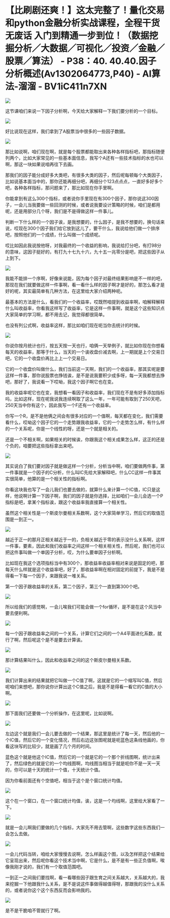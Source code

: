 # 【比刷剧还爽！】这太完整了！量化交易和python金融分析实战课程，全程干货无废话 入门到精通一步到位！（数据挖掘分析／大数据／可视化／投资／金融／股票／算法） - P38：40. 40.40.因子分析概述(Av1302064773,P40) - AI算法-溜溜 - BV1iC411n7XN

![](img/29f4ee5832d4231f873496fbc13e2034_0.png)

这节课咱们来说一下因子分析啊，今天给大家解释一下我们要分析的一个目标。

![](img/29f4ee5832d4231f873496fbc13e2034_2.png)

好比说现在这样，我们拿到了A股票当中很多的一些因子数据。

![](img/29f4ee5832d4231f873496fbc13e2034_4.png)

那比如说啊，咱们现在啊，就是每个股票都能取出来各种各样指标吧，那指标随便列两个，比如大家常见的一些基本面信息，我写个A还有一些技术指标的水也可以啊，那这一块如果说咱再往下去画。

那我们的因子能分成好多大类吧，有很多大类的因子，然后呢每顿每个大类因子，比如说基本面当中的，那你还能再细分吧，再细分个123点点点，一直好多好多个吧，各种各样指标，那问题来了，那比如现在你手里啊。

你能拿到有这么300个指标，或者说你手里现在有300个因子，那你说这300因子，一会儿当我要做一些回测的时候，或者说我要设计策略的时候，咱们是都用呢，还是用部分几个呀，我们是不是得做这样一件事儿。

判断一下什么样的一个因子诶，是我想要的，什么因子，是我不想要的，换句话来说，哎现在300个因子我们给它放到这儿了，要干什么，我说给他们做一个排序吧，按照他们的一个成绩，什么叫做一个成绩呢。

哎比如因此我说按他呀，对我最终的一个收益的影响，我说给打分吧，有打98分的意味，这因子挺好的，有打九十七九十六，九十五一兆零分是吧，把这些因子从上到下。



![](img/29f4ee5832d4231f873496fbc13e2034_6.png)

我能不能排一个序啊，好像来说能，因为每个因子对最终结果影响是不一样的吧，那现在我们就要做这样一件事啊，看一看什么样的因子啊才是好的，那怎么看才是好的呢，其实最简单有几种方法，在这里给大家介绍两种呃。

最基本的方法是什么，看我们的一个收益率，哎既然咱提到收益率啊，咱解释解释什么叫收益率，你看我这样写了收益率，它是这样一件事啊，就是这个这些知识点大家简单的学习啊，都不用去记，我觉得都很简单。

也没有列公式啊，收益率这样，那比如咱们现在呃当你去统计的时候。

![](img/29f4ee5832d4231f873496fbc13e2034_8.png)

你说你按月统计也行，按五天按一天也行，咱俩一天举例子，就比如你现在你想看每天的收益率，那等于什么，当天的一个诶收盘价减去啊，上一期就是上个交易日吧，它的一个收盘价再比上上一个交易日。

它的一个收盘价叫做什么，我们当前这一天啊，我们的一个收益率，那其实呢是要这样一件事，那你说股票也挣钱诶，是不是说我要积少成多呀，每一天我都想去挣吧，那好了，我说看一下哎呦，我这个因子啊它也在变。

我的收益率呢它也在变，我想看一看因子和收益率，我们现在不是有好多添加指标吗，比如这样，现在呢我说我连续啊取了这么一年，一年可能有取到了250天吧，250天当中你有这个，因此我写一个F还有一个收益率。

你写一个R，是不是他俩之间会有很多对应的一个值啊，每天都在变化，我们需要看什么，哎呦这个因子它的一个走势跟我收益率，它的一个走势怎么样，有什么样的一个关系呢，你是一个线性的呀，还是一个就是相关的。

还是一个不相关啊，如果相关的时候诶，你跟我这个相关成果怎么样，这正的还是个负的，咱要把这些指标拿出来吧。



![](img/29f4ee5832d4231f873496fbc13e2034_10.png)

其实说白了我们要对因子就是做这样一个分析，分析当中啊，咱们要做两件事，第一件事就是一个因子的C分析，什么叫IC先给大家解释吧，什么CC这样一件事其实很简单，他算的是一个相关性的指标啊。

你看这块我也写了一会儿我们也要去做的，就算什么来计算一个IC值，IC只是这样，他说啊计算一下因子啊，我们的因子就是你选择，比如咱们一会儿会选一个P指标是吧，拿某个指标诶，跟这个收益率我直接算一个相关性。

虽然这个相关性是一个斯皮尔曼相关系数啊，这个大家简单学习，然后它的取值范围是一到正一。

![](img/29f4ee5832d4231f873496fbc13e2034_12.png)

越近于正一的那月正相关越近于一的，负相关越近于零的表示没什么关系啊，这样一件事，要素，因此和我们收益率之间这样一个相关相关性，然后呢，我们也可以把这件事叫做一个单因子分析，哎，为什么要单因子分析啊。

比如现在我这个选项指标当中有300个，那收益率收益率相对来说是固定的吧，那每天什么样就是这个收益率吧，好了，那收益率啊在相对固定的前提下，我是不是得看一下每一个因子，来跟我说一堆关系。

第一个因子跟收益率的关系，第二个因子，第三个一直到第300个吧。

![](img/29f4ee5832d4231f873496fbc13e2034_14.png)

所以给我们的感觉啊，一会儿唉我们可能会做一个for循环，是不是在这个风当中要去便利啊。

![](img/29f4ee5832d4231f873496fbc13e2034_16.png)

每一个因子跟收益率之间的一个关系，计算它们之间的一个A4平面进化系数，就行了啊，然后呢这个是不是要去计算诶。



![](img/29f4ee5832d4231f873496fbc13e2034_18.png)

那计算结果叫什么，因此和收益率之间的这个斯皮尔曼相关系数。

![](img/29f4ee5832d4231f873496fbc13e2034_20.png)

我们计算出来的结果就把它叫做一个C值了啊，这就是它的一个缩写叫C值，然后呢咱们来想吧，那你说你计算出这个C值之后，我是不是得看一看它的C值的大小啊。



![](img/29f4ee5832d4231f873496fbc13e2034_22.png)

那下面我们还要做一个分析操作，在这里呢，比如说啊。

![](img/29f4ee5832d4231f873496fbc13e2034_24.png)

左边这个就是我们一会儿要去做的一个结果，那这里是统计了每一天，然后他的一个IC值，然后它的一个变化情况，然后右边这张图呢就是呃蓝色这条线他画的，你看这块写的比较少，就是画了几个月的时间。

蓝色这个就是他这个IC值，然后它的一个就是它的一个那个折线图啊，统计出来了，然后绿色的就是它的一个均线图啊，均线图当相当于就是呃你不是一天一天的，你可以是十天的统计一个值，十天统计个值。

因为你看前面还有个空值吧，相当于这个是个窗口统计均值。

![](img/29f4ee5832d4231f873496fbc13e2034_26.png)

这个在一个窗口，在一个窗口统计均值，诶，这是一个均线啊，这里给大家看了一下。

![](img/29f4ee5832d4231f873496fbc13e2034_28.png)

就是一会儿啊我们要做的几个指标，大家先不用去管啊，这些数字这些东西我们一会怎么去做。

![](img/29f4ee5832d4231f873496fbc13e2034_30.png)

一会儿代码当转，咱给大家慢慢去说啊，怎么样画这个图，以及怎样把这个结果给它呈现出来，然后呢你看这个技术当中啊，它是什么，是不是有一些正负值啊，唉像我刚才说的，我们有一个取值范围吧。

一到正一之间我们要找啊，看一看哪些因子跟生育之间关系越大，关系越大的，我来挖掘一下他跟我什么关系，是不是说这件事做得越值得呀，那跟我的没什么关系的，或者说你这个这个东西反而会影响我的。



![](img/29f4ee5832d4231f873496fbc13e2034_32.png)

是不是干脆咱不管就行了啊。